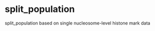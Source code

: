 split_population
================

split_population based on single nucleosome-level histone mark data
